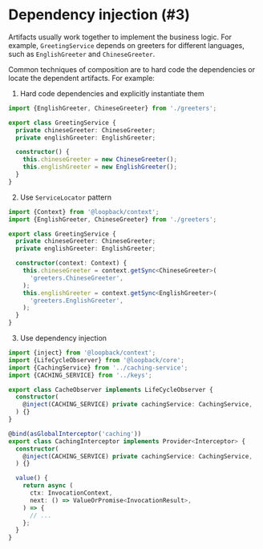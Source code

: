 # Dependency injection (#3)

Artifacts usually work together to implement the business logic. For example,
`GreetingService` depends on greeters for different languages, such as
`EnglishGreeter` and `ChineseGreeter`.

Common techniques of composition are to hard code the dependencies or locate the
dependent artifacts. For example:

1. Hard code dependencies and explicitly instantiate them

```ts
import {EnglishGreeter, ChineseGreeter} from './greeters';

export class GreetingService {
  private chineseGreeter: ChineseGreeter;
  private englishGreeter: EnglishGreeter;

  constructor() {
    this.chineseGreeter = new ChineseGreeter();
    this.englishGreeter = new EnglishGreeter();
  }
}
```

2. Use `ServiceLocator` pattern

```ts
import {Context} from '@loopback/context';
import {EnglishGreeter, ChineseGreeter} from './greeters';

export class GreetingService {
  private chineseGreeter: ChineseGreeter;
  private englishGreeter: EnglishGreeter;

  constructor(context: Context) {
    this.chineseGreeter = context.getSync<ChineseGreeter>(
      'greeters.ChineseGreeter',
    );
    this.englishGreeter = context.getSync<EnglishGreeter>(
      'greeters.EnglishGreeter',
    );
  }
}
```

3. Use dependency injection

```ts
import {inject} from '@loopback/context';
import {LifeCycleObserver} from '@loopback/core';
import {CachingService} from '../caching-service';
import {CACHING_SERVICE} from '../keys';

export class CacheObserver implements LifeCycleObserver {
  constructor(
    @inject(CACHING_SERVICE) private cachingService: CachingService,
  ) {}
}
```

```ts
@bind(asGlobalInterceptor('caching'))
export class CachingInterceptor implements Provider<Interceptor> {
  constructor(
    @inject(CACHING_SERVICE) private cachingService: CachingService,
  ) {}

  value() {
    return async (
      ctx: InvocationContext,
      next: () => ValueOrPromise<InvocationResult>,
    ) => {
      // ...
    };
  }
}
```
